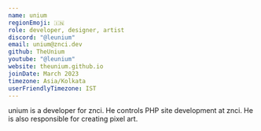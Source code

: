 ```yaml
---
name: unium
regionEmoji: 🇮🇳
role: developer, designer, artist
discord: "@leunium"
email: unium@znci.dev
github: TheUnium
youtube: "@leunium"
website: theunium.github.io
joinDate: March 2023
timezone: Asia/Kolkata
userFriendlyTimezone: IST
---
```


unium is a developer for znci. He controls PHP site development at znci. He is also responsible for creating pixel art.
